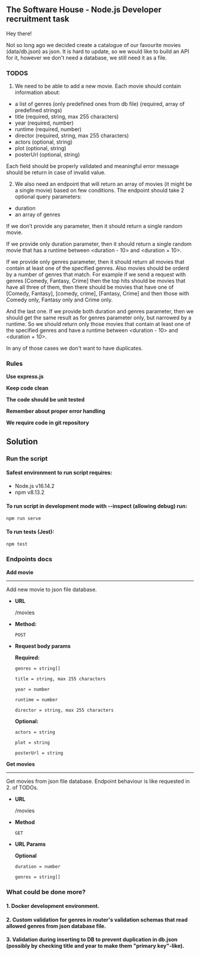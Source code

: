 ## The Software House - Node.js Developer recruitment task

Hey there!

Not so long ago we decided create a catalogue of our favourite movies (data/db.json) as json. It is hard to update, so we would like to build an API
for it, however we don't need a database, we still need it as a file.

### TODOS

1. We need to be able to add a new movie. Each movie should contain information about:

- a list of genres (only predefined ones from db file) (required, array of predefined strings)
- title (required, string, max 255 characters)
- year (required, number)
- runtime (required, number)
- director (required, string, max 255 characters)
- actors (optional, string)
- plot (optional, string)
- posterUrl (optional, string)

Each field should be properly validated and meaningful error message should be return in case of invalid value.

2. We also need an endpoint that will return an array of movies (it might be a single movie) based on few conditions. The endpoint should take 2 optional query parameters:

- duration
- an array of genres

If we don't provide any parameter, then it should return a single random movie.

If we provide only duration parameter, then it should return a single random movie that has a runtime between <duration - 10> and <duration + 10>.

If we provide only genres parameter, then it should return all movies that contain at least one of the specified genres. Also movies should be orderd by a number of genres that match. For example if we send a request with genres [Comedy, Fantasy, Crime] then the top hits should be movies that have all three of them, then there should be movies that have one of [Comedy, Fantasy], [comedy, crime], [Fantasy, Crime] and then those with Comedy only, Fantasy only and Crime only.

And the last one. If we provide both duration and genres parameter, then we should get the same result as for genres parameter only, but narrowed by a runtime. So we should return only those movies that contain at least one of the specified genres and have a runtime between <duration - 10> and <duration + 10>.

In any of those cases we don't want to have duplicates.

### Rules

**Use express.js**

**Keep code clean**

**The code should be unit tested**

**Remember about proper error handling**

**We require code in git repository**

## Solution

### Run the script

#### Safest environment to run script requires:

- Node.js v16.14.2
- npm v8.13.2

#### To run script in development mode with --inspect (allowing debug) run:

    npm run serve

#### To run tests (Jest):

    npm test

### Endpoints docs

**Add movie**
____
  Add new movie to json file database.

* **URL**

  /movies

* **Method:**

  `POST`

* **Request body params**

  **Required:**

    `genres = string[]`

    `title = string, max 255 characters`

    `year = number`

    `runtime = number`

    `director = string, max 255 characters`

  **Optional:**

    `actors = string`

    `plot = string`

    `posterUrl = string`

**Get movies**

----
  Get movies from json file database.
  Endpoint behaviour is like requested in 2. of TODOs.

* **URL**

  /movies

* **Method**

    `GET`

* **URL Params**

  **Optional**

    `duration = number`

    `genres = string[]`

### What could be done more?

#### 1. Docker development environment.

#### 2. Custom validation for genres in router's validation schemas that read allowed genres from json database file.

#### 3. Validation during inserting to DB to prevent duplication in db.json (possibly by checking title and year to make them "primary key"-like).